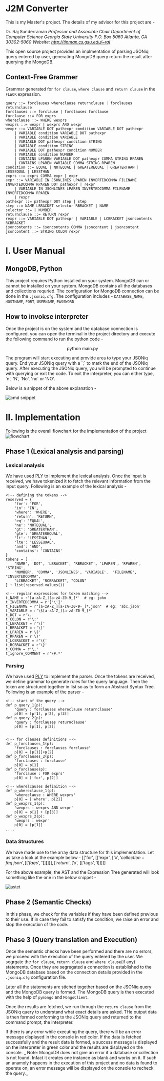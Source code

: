 # J2M Converter

This is my Master's project. The details of my advisor for this project are - 

Dr. Raj Sunderraman
_Professor and Associate Chair
Department of Computer Science
Georgia State University
P.O. Box 5060
Atlanta, GA 30302-5060
Website: http://tinman.cs.gsu.edu/~raj_

This open source project provides an implmentation of parsing JSONiq query entered by user, generating MongoDB query return the result after querying the MongoDB.

## Context-Free Grammer

Grammar generated for `for clause`, `where clause` and `return clause` in the `FLWOR` expression.

```
query ::= forclauses whereclause returnclause | forclauses returnclause
forclauses ::= forclause | forclauses forclause
forclause ::= FOR exprs
whereclause ::= WHERE wexprs
wexprs ::= wexpr | wexprs AND wexpr
wexpr ::= VARIABLE DOT pathexpr condition VARIABLE DOT pathexpr
    | VARIABLE condition VARIABLE DOT pathexpr
    | VARIABLE condition VARIABLE
    | VARIABLE DOT pathexpr condition STRING
    | VARIABLE condition STRING
    | VARIABLE DOT pathexpr condition NUMBER
    | VARIABLE condition NUMBER
    | CONTAINS LPAREN VARIABLE DOT pathexpr COMMA STRING RPAREN
    | CONTAINS LPAREN VARIABLE COMMA STRING RPAREN
condition ::= EQUAL | NOTEQUAL | GREATEREQUAL | GREATERTHAN | LESSEQUAL | LESSTHAN
exprs ::= exprs COMMA expr | expr
expr ::= VARIABLE IN JSONLINES LPAREN INVERTEDCOMMA FILENAME INVERTEDCOMMA RPAREN DOT pathexpr | rexpr
    | VARIABLE IN JSONLINES LPAREN INVERTEDCOMMA FILENAME INVERTEDCOMMA RPAREN
    | rexpr
pathexpr ::= pathexpr DOT step | step
step ::= NAME LBRACKET selector RBRACKET | NAME
selector ::= | NUMBER
returnclause ::= RETURN rexpr
rexpr ::= VARIABLE DOT pathexpr | VARIABLE | LCBRACKET jsoncontents RCBRACKET
jsoncontents ::= jsoncontents COMMA jsoncontent | jsoncontent
jsoncontent ::= STRING COLON rexpr
```

# I. User Manual

## MongoDB, Python
This project requires Python installed on your system. MongoDB can or cannot be installed on your system. MongoDB contains all the databases and collections requried. The configuration for MongoDB connection can be done in the `.jsoniq.cfg`. The configuration includes - `DATABASE_NAME`, `HOSTNAME`, `PORT`, `USERNAME`, `PASSWORD`

## How to invokse interpreter
Once the project is on the system and the database connection is configured, you can open the terminal in the project directory and execute the following command to run the python code - 
<p align="center">python main.py</p>
The program will start executing and provide area to type your JSONiq query. End your JSONiq query with a `;` to mark the end of the JSONiq query. After executing the JSONiq query, you will be prompted to continue with querying or exit the code. To exit the interpreter, you can either type, 'n', 'N', 'No', 'no' or 'NO'.

Below is a snippet of the above explanation -  

![cmd snippet](/Documents/cmd.png "Code run on CMD")

# II. Implementation

Following is the overall flowchart for the implementation of the project
![flowchart](/Documents/FlowChart-J2M.jpeg "FlowChart")

## Phase 1 (Lexical analysis and parsing)

### Lexical analysis
We have used [PLY](https://www.dabeaz.com/ply/) to implement the lexical analysis. Once the input is received, we have tokenized it to fetch the relevant information from the input query. Following is an example of the lexical analysis - 
```
<!-- defining the tokens -->
reserved = {
    'for': 'FOR',
    'in': 'IN',
    'where': 'WHERE',
    'return': 'RETURN',
    'eq': 'EQUAL',
    'ne': 'NOTEQUAL',
    'gt': 'GREATERTHAN',
    'gte': 'GREATEREQUAL',
    'lt': 'LESSTHAN',
    'lte': 'LESSEQUAL',
    'and': 'AND',
    'contains': 'CONTAINS'
}
tokens = [
    'NAME', 'DOT', 'LBRACKET', 'RBRACKET', 'LPAREN', 'RPAREN', 'STRING',
    'NUMBER', 'COMMA', 'JSONLINES', 'VARIABLE',  'FILENAME', "INVERTEDCOMMA",
    "LCBRACKET", "RCBRACKET", "COLON"
] + list(reserved.values())

<!-- regular expressions for token matching -->
t_NAME = r'[a-zA-Z_][a-zA-Z0-9_]*'  # eg: john
t_INVERTEDCOMMA = r'["\']'
t_FILENAME = r"[a-zA-Z_][a-zA-Z0-9-_]*.json"  # eg: 'abc.json'
t_VARIABLE = r'\$[a-zA-Z_][a-zA-Z0-9_]*'
t_DOT = r'\.'
t_COLON = r'\:'
t_LBRACKET = r'\['
t_RBRACKET = r'\]'
t_LPAREN = r'\('
t_RPAREN = r'\)'
t_LCBRACKET = r'\{'
t_RCBRACKET = r'\}'
t_COMMA = r'\,'
t_ignore_COMMENT = r'\#.*'
```

### Parsing
We have used [PLY](https://www.dabeaz.com/ply/) to implement the parser. Once the tokens are received, we define grammar to generate rules for the query language. Then the token are structured together in list so as to form an Abstract Syntax Tree. Following is an example of the parser -

```
<!-- start of the query -->
def p_query_1(p):
    'query : forclauses whereclause returnclause'
    p[0] = [p[1], p[2], p[3]]
def p_query_2(p):
    'query : forclauses returnclause'
    p[0] = [p[1], p[2]]


<!-- for clauses definitions -->
def p_forclauses_1(p):
    'forclauses : forclauses forclause'
    p[0] = [p[1]]+p[2]
def p_forclauses_2(p):
    'forclauses : forclause'
    p[0] = p[1]
def p_forclause(p):
    'forclause : FOR exprs'
    p[0] = ['for', p[2]]

<!-- wherelcauses definition -->
def p_whereclause_1(p):
    'whereclause : WHERE wexprs'
    p[0] = ['where', p[2]]
def p_wexprs_1(p):
    'wexprs : wexprs AND wexpr'
    p[0] = p[1] + [p[3]]
def p_wexprs_2(p):
    'wexprs : wexpr'
    p[0] = [p[1]]
....
```

### Data Structures
We have made use to the array data structure for this implementation. Let us take a look at the example below - 
[['for', [['expr', ['$x', 'collection-faq.json', [['faqs', '']]]]]], ['return', ['$x', [['tags', 1]]]]]

For the above example, the AST and the Expression Tree generated will look something like the one in the below snippet - 

![astet](/Documents/AST-ET.jpg "AST-ET.jpg")

## Phase 2 (Semantic Checks)

In this phase, we check for the variables if they have been defined previous to their use. If in case they fail to satisfy the condition, we raise an error and stop the execution of the code.

## Phase 3 (Query translation and Execution)

Once the semantic checks have been performed and there are no errors, we proceed with the execution of the query entered by the user. We segrgate the `for clause`, `return clause` and `where clause`(if any) statements. Once they are segregated a connection is established to the MongoDB database based on the connection details provided in the `.jsoniq.cfg` configuration file.

Later all the statements are stiched together based on the JSONiq query and the MongoDB query is formed. The MongoDB query is then executed with the help of `pymongo` and `MongoClient`. 

Once the results are fetched, we run through the `return clause` from the JSONiq query to understand what exact details are asked. THe output data is then formed conforming to the JSONiq query and returned to the command prompt, the interpreter. 

If there is any error while executing the query, there will be an error message displayed in the console in red color. If the data is fetched successfully and the result data is formed, a success message is displayed on the interpreter in green color and the results are displayed on the console.
_
Note: MongoDB does not give an error if a database or collection is not found. Infact it creates one instance as blank and works on it. 
If such an anamoly happens in the execution of this project and no data is found to operate on, an error message will be displayed on the console to recheck the query._

